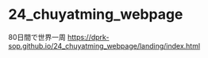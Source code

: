 # 24_chuyatming_webpage
80日間で世界一周
https://dprk-sop.github.io/24_chuyatming_webpage/landing/index.html
